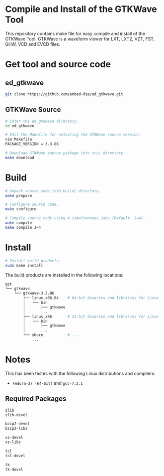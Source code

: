 
Compile and Install of the GTKWave Tool
=======================================

This repository contains make file for easy compile and install of the GTKWave Tool.
GTKWave is a waveform viewer for LXT, LXT2, VZT, FST, GHW, VCD and EVCD files.

Get tool and source code
========================

## ed_gtkwave
```bash
git clone https://github.com/embed-dsp/ed_gtkwave.git
```

## GTKWave Source
```bash
# Enter the ed_gtkwave directory.
cd ed_gtkwave

# Edit the Makefile for selecting the GTKWave source version.
vim Makefile
PACKAGE_VERSION = 3.3.86

# Download GTKWave source package into src/ directory.
make download
```

Build
=====
```bash
# Unpack source code into build/ directory.
make prepare

# Configure source code.
make configure

# Compile source code using 4 simultaneous jobs (Default: J=4).
make compile
make compile J=4
```

Install
=======
```bash
# Install build products.
sudo make install
```

The build products are installed in the following locations:
```bash
opt
└── gtkwave
    └── gtkwave-3.3.86
        ├── linux_x86_64    # 64-bit binaries and libraries for Linux
        │   └── bin
        │       ├── gtkwave
        │       ...
        ├── linux_x86       # 32-bit binaries and libraries for Linux
        │   └── bin
        │       ├── gtkwave
        │       ...
        └── share           # ...
            ...
```

Notes
=====

This has been testes with the following Linux distributions and compilers:
* `Fedora-27 (64-bit)` and `gcc-7.2.1`

## Required Packages

```bash
zlib
zlib-devel

bzip2-devel
bzip2-libs

xz-devel
xz-libs

tcl
tcl-devel

tk
tk-devel
```
